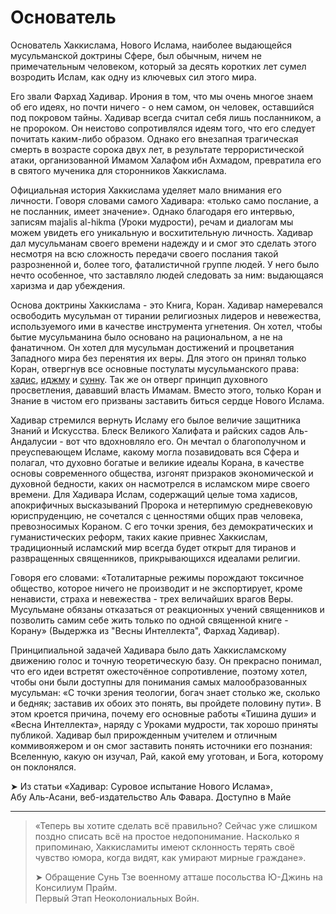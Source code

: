 # Основатель

Основатель Хаккислама, Нового Ислама, наиболее выдающейся мусульманской доктрины Сфере, был обычным, ничем не примечательным человеком, который за десять коротких лет сумел возродить Ислам, как одну из ключевых сил этого мира.

Его звали Фархад Хадивар. Ирония в том, что мы очень многое знаем об его идеях, но почти ничего - о нем самом, он человек, оставшийся под покровом тайны. Хадивар всегда считал себя лишь посланником, а не пророком. Он неистово сопротивлялся идеям того, что его следует почитать каким-либо образом. Однако его внезапная трагическая смерть в возрасте сорока двух лет, в результате террористической атаки, организованной Имамом Халафом ибн Ахмадом, превратила его в святого мученика для сторонников Хаккислама.

Официальная история Хаккислама уделяет мало внимания его личности. Говоря словами самого Хадивара: «только само послание, а не посланник, имеет значение». Однако благодаря его интервью, записям  majalis al-hikma \(Уроки мудрости\), речам и диалогам мы можем увидеть его уникальную и восхитительную личность. Хадивар дал мусульманам своего времени надежду и и смог это сделать этого несмотря на всю сложность передачи своего послания такой разрозненной и, более того, фаталистичной группе людей. У него было нечто особенное, что заставляло людей следовать за ним: выдающаяся харизма и дар убеждения.

Основа доктрины Хаккислама - это Книга, Коран. Хадивар намеревался освободить мусульман от тирании религиозных лидеров и невежества, используемого ими в качестве инструмента угнетения. Он хотел, чтобы бытие мусульманина было основано на рациональном, а не на фанатичном. Он хотел для мусульман достижений и процветания Западного мира без перенятия их веры. Для этого он принял только Коран, отвергнув все основные постулаты мусульманского права: [хадис](https://ru.wikipedia.org/wiki/Хадис), [иджму](https://ru.wikipedia.org/wiki/Иджма) и [сунну](https://ru.wikipedia.org/wiki/Сунна). Так же он отверг принцип духовного просветления, дававший власть Имамам. Вместо этого, только Коран и Знание в чистом его призваны заставить биться сердце Нового Ислама.

Хадивар стремился вернуть Исламу его былое величие защитника Знаний и Искусства. Блеск Великого Халифата и райских садов Аль-Андалусии - вот что вдохновляло его. Он мечтал о благополучном и преуспевающем Исламе, какому могла позавидовать вся Сфера и полагал, что духовно богатые и великие идеалы Корана, в качестве основы современного общества, изгонят призраков экономической и духовной бедности, каких он насмотрелся в исламском мире своего времени. Для Хадивара Ислам, содержащий целые тома хадисов, апокрифичных высказываний Пророка и нетерпимую средневековую юриспруденцию, не сочетался с ценностями общих прав человека, превозносимых Кораном. С его точки зрения, без демократических и гуманистических реформ, таких какие привнес Хаккислам, традиционный исламский мир всегда будет открыт для тиранов и развращенных священников, прикрывающихся идеалами религии.

Говоря его словами: «Тоталитарные режимы порождают токсичное общество, которое ничего не производит и не экспортирует, кроме ненависти, страха и невежества - трех величайших врагов Веры. Мусульмане обязаны отказаться от реакционных учений священников и позволить самим себе жить только по одной священной книге - Корану» \(Выдержка из "Весны Интеллекта", Фархад Хадивар\).

Принципиальной задачей Хадивара было дать Хаккисламскому движению голос и точную теоретическую базу. Он прекрасно понимал, что его идеи встретят ожесточённое сопротивление, поэтому хотел, чтобы они были доступны для понимания самых малообразованных мусульман: «С точки зрения теологии, богач знает столько же, сколько и бедняк; заставив их обоих это понять, вы пройдете половину пути». В этом кроется причина, почему его основные работы «Тишина души» и «Весна Интеллекта», наряду с Уроками мудрости, так хорошо приняты публикой. Хадивар был прирожденным учителем и отличным коммивояжером и он смог заставить понять источники его познания: Вселенную, какую он изучал, Рай, какой ему уготован, и Бога, которому он поклонялся.

➤ Из статьи «Хадивар: Суровое испытание Нового Ислама»,  
Абу Аль-Асани, веб-издательство Аль Фавара. Доступно в Майе

---

> «Теперь вы хотите сделать всё правильно? Сейчас уже слишком поздно списать всё на простое недопонимание. Насколько я припоминаю, Хаккисламиты имеют склонность терять своё чувство юмора, когда видят, как умирают мирные граждане».
>
> ➤ Обращение Сунь Тзе военному атташе посольства Ю-Джинь на Консилиум Прайм.  
> Первый Этап Неоколониальных Войн.



